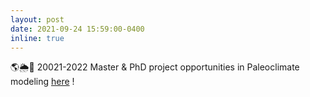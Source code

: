 ```yaml
---
layout: post
date: 2021-09-24 15:59:00-0400
inline: true
---
```



🌎🌦🌊 20021-2022 Master & PhD project opportunities in Paleoclimate modeling [here](https://ydonnadieu.github.io/Opportunities/) ! 


